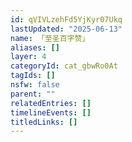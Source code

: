 ```yaml
---
id: qVIVLzehFd5YjKyr07Ukq
lastUpdated: "2025-06-13"
name: 「至圣百字赞」
aliases: []
layer: 4
categoryId: cat_gbwRo0At
tagIds: []
nsfw: false
parent: ""
relatedEntries: []
timelineEvents: []
titledLinks: []
---
```


